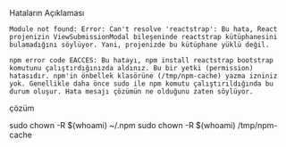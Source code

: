 Hataların Açıklaması

    Module not found: Error: Can't resolve 'reactstrap': Bu hata, React projenizin ViewSubmissionModal bileşeninde reactstrap kütüphanesini bulamadığını söylüyor. Yani, projenizde bu kütüphane yüklü değil.

    npm error code EACCES: Bu hatayı, npm install reactstrap bootstrap komutunu çalıştırdığınızda aldınız. Bu bir yetki (permission) hatasıdır. npm'in önbellek klasörüne (/tmp/npm-cache) yazma izniniz yok. Genellikle daha önce sudo ile npm komutu çalıştırıldığında bu durum oluşur. Hata mesajı çözümün ne olduğunu zaten söylüyor.

çözüm

sudo chown -R $(whoami) ~/.npm
sudo chown -R $(whoami) /tmp/npm-cache